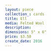 ```yaml
---
layout: piece
collection_: cards
title: Ell
media: Felted Wool
description:
dimensions: 5" x 6"
price: $3.50
create_date: 2016
---
```

